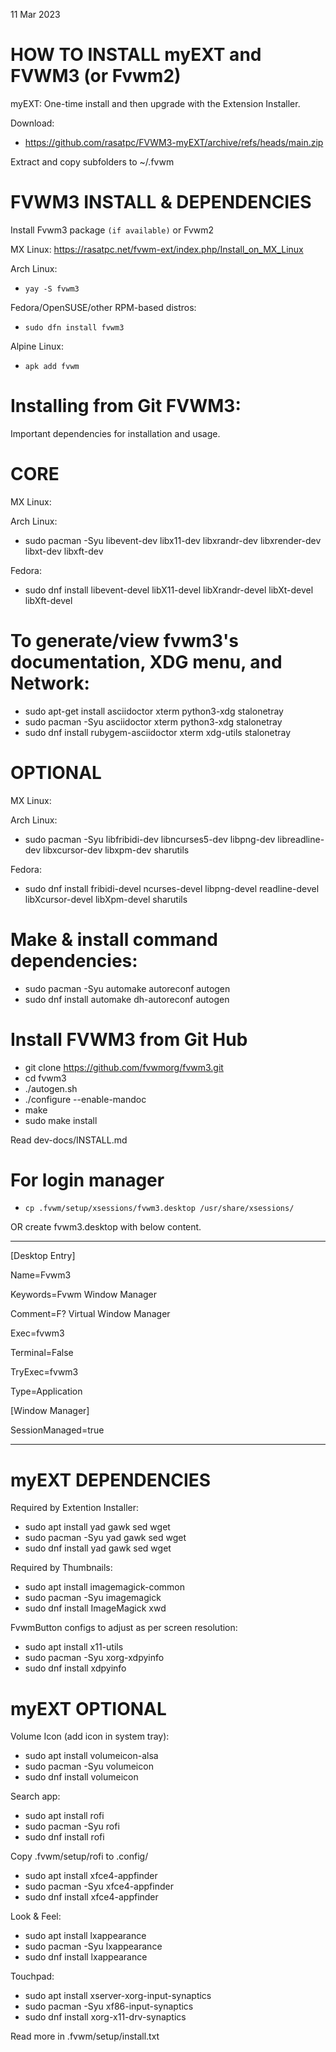 11 Mar 2023
# HOW TO INSTALL myEXT and FVWM3 (or Fvwm2)

myEXT:
One-time install and then upgrade with the Extension Installer.

Download:
* https://github.com/rasatpc/FVWM3-myEXT/archive/refs/heads/main.zip

Extract and copy subfolders to ~/.fvwm

# FVWM3 INSTALL & DEPENDENCIES 

Install Fvwm3 package `(if available)` or Fvwm2

MX Linux:
https://rasatpc.net/fvwm-ext/index.php/Install_on_MX_Linux

Arch Linux:
* `yay -S fvwm3`

Fedora/OpenSUSE/other RPM-based distros:
* `sudo dfn install fvwm3`

Alpine Linux:
* `apk add fvwm`

# Installing from Git FVWM3:

Important dependencies for installation and usage.

CORE
====

MX Linux:

Arch Linux:
* sudo pacman -Syu libevent-dev libx11-dev libxrandr-dev libxrender-dev libxt-dev libxft-dev

Fedora:
* sudo dnf install libevent-devel libX11-devel libXrandr-devel libXt-devel libXft-devel


To generate/view fvwm3's documentation, XDG menu, and Network:
===============================================================
* sudo apt-get install asciidoctor xterm python3-xdg stalonetray
* sudo pacman -Syu asciidoctor xterm python3-xdg stalonetray
* sudo dnf install rubygem-asciidoctor xterm xdg-utils stalonetray

OPTIONAL
========

MX Linux:

Arch Linux:
* sudo pacman -Syu libfribidi-dev libncurses5-dev libpng-dev libreadline-dev libxcursor-dev libxpm-dev sharutils

Fedora:
* sudo dnf install fribidi-devel ncurses-devel libpng-devel readline-devel libXcursor-devel libXpm-devel sharutils

Make & install command dependencies:
====================================
* sudo pacman -Syu automake autoreconf autogen
* sudo dnf install automake dh-autoreconf autogen

Install FVWM3 from Git Hub
==========================

* git clone https://github.com/fvwmorg/fvwm3.git
* cd fvwm3
* ./autogen.sh
* ./configure --enable-mandoc
* make
* sudo make install

Read dev-docs/INSTALL.md

# For login manager
* `cp .fvwm/setup/xsessions/fvwm3.desktop /usr/share/xsessions/`

OR create fvwm3.desktop with below content.

---------

[Desktop Entry]

Name=Fvwm3

Keywords=Fvwm Window Manager

Comment=F? Virtual Window Manager

Exec=fvwm3

Terminal=False

TryExec=fvwm3

Type=Application

[Window Manager]

SessionManaged=true

-------

# myEXT DEPENDENCIES

Required by Extention Installer:
* sudo apt install yad gawk sed wget
* sudo pacman -Syu yad gawk sed wget
* sudo dnf install yad gawk sed wget

Required by Thumbnails:
* sudo apt install imagemagick-common
* sudo pacman -Syu imagemagick
* sudo dnf install ImageMagick xwd

FvwmButton configs to adjust as per screen resolution:
* sudo apt install x11-utils
* sudo pacman -Syu xorg-xdpyinfo
* sudo dnf install xdpyinfo

# myEXT OPTIONAL

Volume Icon (add icon in system tray):
* sudo apt install volumeicon-alsa
* sudo pacman -Syu volumeicon
* sudo dnf install volumeicon

Search app:
* sudo apt install rofi
* sudo pacman -Syu rofi
* sudo dnf install rofi

Copy .fvwm/setup/rofi to .config/

* sudo apt install xfce4-appfinder
* sudo pacman -Syu xfce4-appfinder
* sudo dnf install xfce4-appfinder

Look & Feel:
* sudo apt install lxappearance
* sudo pacman -Syu lxappearance
* sudo dnf install lxappearance

Touchpad:
* sudo apt install xserver-xorg-input-synaptics
* sudo pacman -Syu xf86-input-synaptics
* sudo dnf install xorg-x11-drv-synaptics

Read more in .fvwm/setup/install.txt

